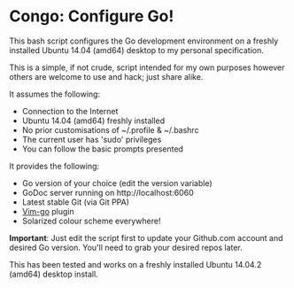 # Congo: Configure Go!

This bash script configures the Go development environment on a freshly installed Ubuntu 14.04 (amd64) desktop to my personal specification.

This is a simple, if not crude, script intended for my own purposes however others are welcome to use and hack; just share alike.

It assumes the following:

 * Connection to the Internet
 * Ubuntu 14.04 (amd64) freshly installed
 * No prior customisations of ~/.profile & ~/.bashrc
 * The current user has 'sudo' privileges
 * You can follow the basic prompts presented

It provides the following:

 * Go version of your choice (edit the version variable)
 * GoDoc server running on http://localhost:6060
 * Latest stable Git (via Git PPA)
 * [Vim-go](https://github.com/fatih/vim-go) plugin
 * Solarized colour scheme everywhere!

**Important**: Just edit the script first to update your Github.com account and desired Go version. You'll need to grab your desired repos later.

This has been tested and works on a freshly installed Ubuntu 14.04.2 (amd64) desktop install.
